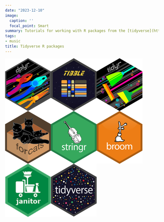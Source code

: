 ```yaml
---
date: "2023-12-10"
image:
  caption: ''
  focal_point: Smart
summary: Tutorials for working with R packages from the [tidyverse](https://www.tidyverse.org/).
tags:
- music
title: Tidyverse R packages
---
```


<style>
img {
  width: 150px;
  float: left;
}
</style>

<a href="/files/dplyr.html"><img src="https://raw.githubusercontent.com/rstudio/hex-stickers/master/thumbs/dplyr.png"></a>

<a href="/files/tibble.html"><img src="https://raw.githubusercontent.com/rstudio/hex-stickers/master/thumbs/tibble.png"></a>

<a href="/files/tidyr.html"><img src="https://raw.githubusercontent.com/rstudio/hex-stickers/master/thumbs/tidyr.png"></a>

<a href="/files/forcats.html"><img src="https://raw.githubusercontent.com/rstudio/hex-stickers/master/thumbs/forcats.png"></a>

<a href="/files/stringr.html"><img src="https://raw.githubusercontent.com/rstudio/hex-stickers/master/thumbs/stringr.png"></a>

<a href="/files/broom.html"><img src="https://raw.githubusercontent.com/rstudio/hex-stickers/master/thumbs/broom.png"></a>

<a href="/files/janitor.html"><img src="https://raw.githubusercontent.com/sfirke/janitor/main/man/figures/logo_small.png"></a>

<a href="/files/tidyselect.html"><img src="https://raw.githubusercontent.com/rstudio/hex-stickers/master/thumbs/tidyverse.png"></a>

<br clear="all" />
